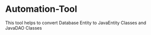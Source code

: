 # Automation-Tool
This tool helps to convert Database Entity to JavaEntity Classes and JavaDAO Classes
